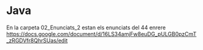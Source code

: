 # Java
En la carpeta 02_Enunciats_2 estan els enunciats del 44 enrere
https://docs.google.com/document/d/16LS34amjFw8euDG_pULGB0pzCmT_zRGDVfr8QhrSUas/edit